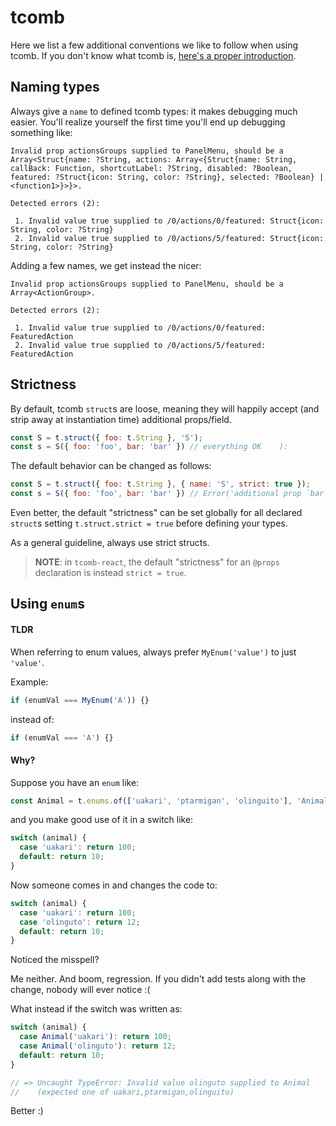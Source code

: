 # tcomb

Here we list a few additional conventions we like to follow when using tcomb. If you don't know what tcomb is, [here's a proper introduction](../javascript/3.typing_js.md).

## Naming types

Always give a `name` to defined tcomb types: it makes debugging much easier. You'll realize yourself the first time you'll end up debugging something like:

```
Invalid prop actionsGroups supplied to PanelMenu, should be a Array<Struct{name: ?String, actions: Array<{Struct{name: String, callBack: Function, shortcutLabel: ?String, disabled: ?Boolean, featured: ?Struct{icon: String, color: ?String}, selected: ?Boolean} | <function1>}>}>.

Detected errors (2):

 1. Invalid value true supplied to /0/actions/0/featured: Struct{icon: String, color: ?String}
 2. Invalid value true supplied to /0/actions/5/featured: Struct{icon: String, color: ?String}

```

Adding a few names, we get instead the nicer:

```
Invalid prop actionsGroups supplied to PanelMenu, should be a Array<ActionGroup>.

Detected errors (2):

 1. Invalid value true supplied to /0/actions/0/featured: FeaturedAction
 2. Invalid value true supplied to /0/actions/5/featured: FeaturedAction

```

## Strictness

By default, tcomb `struct`s are loose, meaning they will happily accept (and strip away at instantiation time) additional props/field.

```js
const S = t.struct({ foo: t.String }, 'S');
const s = S({ foo: 'foo', bar: 'bar' }) // everything OK    ):
```

The default behavior can be changed as follows:

```js
const S = t.struct({ foo: t.String }, { name: 'S', strict: true });
const s = S({ foo: 'foo', bar: 'bar' }) // Error('additional prop `bar`')   (:
```

Even better, the default "strictness" can be set globally for all declared `struct`s setting `t.struct.strict = true` before defining your types.

As a general guideline, always use strict structs.

> **NOTE**: in `tcomb-react`, the default "strictness" for an `@props` declaration is instead `strict = true`.

## Using `enum`s
#### TLDR
When referring to enum values, always prefer `MyEnum('value')` to just `'value'`.

Example:
```js
if (enumVal === MyEnum('A')) {}
```
instead of:
```js
if (enumVal === 'A') {}
```

#### Why?
Suppose you have an `enum` like:

```js
const Animal = t.enums.of(['uakari', 'ptarmigan', 'olinguito'], 'Animal');
```
and you make good use of it in a switch like:
```js
switch (animal) {
  case 'uakari': return 100;
  default: return 10;
}
```
Now someone comes in and changes the code to:
```js
switch (animal) {
  case 'uakari': return 100;
  case 'olinguto': return 12;
  default: return 10;
}
```
Noticed the misspell?

Me neither. And boom, regression. If you didn't add tests along with the change, nobody will ever notice :(

What instead if the switch was written as:

```js
switch (animal) {
  case Animal('uakari'): return 100;
  case Animal('olinguto'): return 12;
  default: return 10;
}

// => Uncaught TypeError: Invalid value olinguto supplied to Animal
//    (expected one of uakari,ptarmigan,olinguito)
```
Better :)